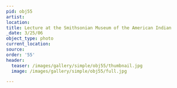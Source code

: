 ```yaml
---
pid: obj55
artist:
location:
title: Lecture at the Smithsonian Museum of the American Indian
_date: 3/25/06
object_type: photo
current_location:
source:
order: '55'
header:
  teaser: /images/gallery/simple/obj55/thumbnail.jpg
  image: /images/gallery/simple/obj55/full.jpg

---
```

